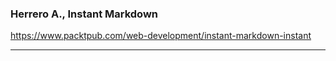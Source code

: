 ### Herrero A., Instant Markdown
<https://www.packtpub.com/web-development/instant-markdown-instant>

---


